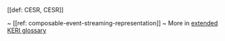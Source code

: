 [[def: CESR, CESR]]

~ [[ref: composable-event-streaming-representation]]
~ More in <a href="https://weboftrust.github.io/WOT-terms/docs/glossary/CESR">extended KERI glossary</a>
